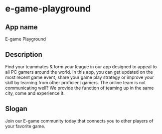# e-game-playground

## App name

E-game Playground

## Description

Find your teammates & form your league in our app designed to appeal to all PC gamers around the world. In this app, you can get updated on the most recent game event, share your game play strategy or improve your skill by learning from other proficient gamers. The online team is not communicating well? We provide the function of teaming up in the same city, come and experience it.

## Slogan

Join our E-game community today that connects you to other players of your favorite game.

